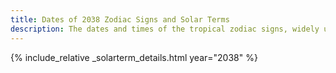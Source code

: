 ```yaml
---
title: Dates of 2038 Zodiac Signs and Solar Terms
description: The dates and times of the tropical zodiac signs, widely used in western astrology, and solar terms of year 2038
---
```

{% include_relative _solarterm_details.html year="2038" %}
